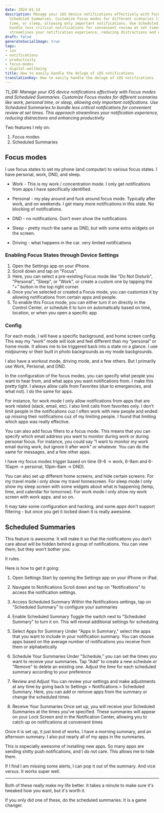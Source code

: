 ```yaml
---
date: 2024-01-14
description: Manage your iOS device notifications effectively with Focus modes and
  Scheduled Summaries. Customize Focus modes for different scenarios like work, personal
  time, or sleep, allowing only important notifications. Use Scheduled Summaries to
  bundle less critical notifications for convenient review at set times. This approach
  streamlines your notification experience, reducing distractions and enhancing productivity.
draft: false
generateSocialImage: true
tags:
- ios
- notifications
- productivity
- focus-modes
- digital-wellbeing
title: How to easily handle the deluge of iOS notifications
translationKey: How to easily handle the deluge of iOS notifications
---
```


_TL;DR: Manage your iOS device notifications effectively with Focus modes and Scheduled Summaries. Customize Focus modes for different scenarios like work, personal time, or sleep, allowing only important notifications. Use Scheduled Summaries to bundle less critical notifications for convenient review at set times. This approach streamlines your notification experience, reducing distractions and enhancing productivity_

Two features I rely on:

1. Focus modes
2. Scheduled Summaries

## Focus modes

I use focus states to set my phone (and computer) to various focus states. I have personal, work, DND, and sleep.

- Work - This is my work / concentration mode. I only get notifications from apps I have specifically identified.

- Personal - my play around and fuck around focus mode. Typically after work, and on weekends. I get many more notifications in this state. No blocking of notifications.

- DND - no notifications. Don’t even show the notifications

- Sleep - pretty much the same as DND, but with some extra widgets on the screen.

- Driving - what happens in the car. very limited notifications

### Enabling Focus States through Device Settings

1. Open the Settings app on your iPhone.
2. Scroll down and tap on "Focus".
3. Here, you can select a pre-existing Focus mode like "Do Not Disturb", "Personal", "Sleep", or "Work", or create a custom one by tapping the "+" button in the top right corner.
4. Once you've selected or created a Focus mode, you can customize it by allowing notifications from certain apps and people.
5. To enable this Focus mode, you can either turn it on directly in the Control Center, or schedule it to turn on automatically based on time, location, or when you open a specific app

### Config

For each mode, I will have a specific background, and home screen config. This way my “work” mode will look and feel different than my “personal” or home mode. It allows me to be triggered back into a state on a glance. I use midjourney or their built in photo backgrounds as my mode backgrounds.

I also have a workout mode, driving mode, and a few others. But I primarily use Work, Personal, and DND.

In the configuration of the focus modes, you can specify what people you want to hear from, and what apps you want notifications from. I make this pretty tight. I always allow calls from Favorites (due to emergencies, and what not). I do the same for apps.

For instance, for work mode I only allow notifications from apps that are work related (slack, email, etc). I also limit calls from favorites only. I don’t limit people in the notifications cuz I often work with new people and ended up missing their notifications cuz of my limiting people. I found that limiting which apps was really effective.

You can also add focus filters to a focus mode. This means that you can specify which email address you want to monitor during work or during personal focus. For instance, you could say “I want to monitor my work email during work, but ignore it after work” or whatever. You can do the same for messages, and a few other apps.

I have my focus modes trigger based on time (9-6 -> work, 6-9am and 6-10apm -> personal, 10pm-6am -> DND).

You can also set up different home screens, and hide certain screens. For my travel mode i only show my travel homescreen. For sleep mode I only show my sleep screen with some widgets about what is happening (temp, time, and calendar for tomorrow). For work mode I only show my work screen with work apps. and so on.

It may take some configuration and hacking, and some apps don’t support filtering - but once you get it locked down it is really awesome.

## Scheduled Summaries

This feature is awesome. It will make it so that the notifications you don’t care about will be hidden behind a group of notifications. You can view them, but they won’t bother you.

It rules.

Here is how to get it going:

1. Open Settings
   Start by opening the Settings app on your iPhone or iPad.

2. Navigate to Notifications
   Scroll down and tap on "Notifications" to access the notification settings.

3. Access Scheduled Summary
   Within the Notifications settings, tap on "Scheduled Summary" to configure your summaries

4. Enable Scheduled Summary
   Toggle the switch next to "Scheduled Summary" to turn it on. This will reveal additional settings for scheduling

5. Select Apps for Summary
   Under "Apps in Summary," select the apps that you want to include in your notification summary. You can choose apps based on the average number of notifications you receive from them or alphabetically

6. Schedule Your Summaries
   Under "Schedule," you can set the times you want to receive your summaries. Tap "Add" to create a new schedule or "Remove" to delete an existing one. Adjust the time for each scheduled summary according to your preference

7. Review and Adjust
   You can review your settings and make adjustments at any time by going back to Settings > Notifications > Scheduled Summary. Here, you can add or remove apps from the summary or change the scheduled times

8. Receive Your Summaries
   Once set up, you will receive your Scheduled Summaries at the times you've specified. These summaries will appear on your Lock Screen and in the Notification Center, allowing you to catch up on notifications at convenient times

Once it is set up, it just kind of works. I have a morning summary, and an afternoon summary. I also put nearly all of my apps in the summaries.

This is especially awesome of installing new apps. So many apps are sending shitty push notifications, and I do not care. This allows me to hide them.

If I find I am missing some alerts, I can pop it out of the summary. And vice versus. It works super well.

---

Both of these really make my life better. It takes a minute to make sure it's tweaked how you want, but it's worth it.

If you only did one of these, do the scheduled summaries. It is a game changer.